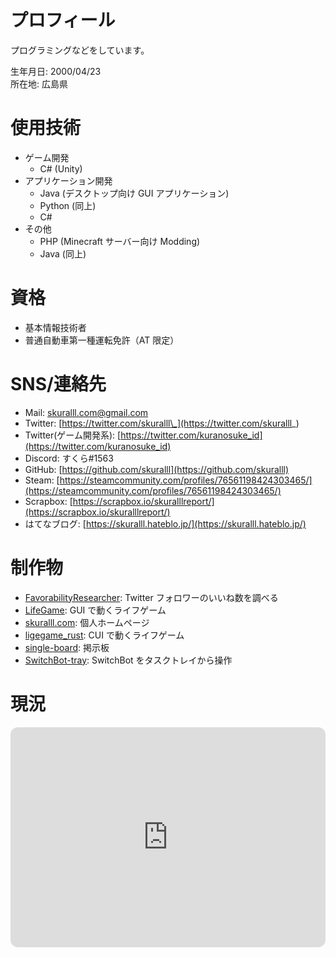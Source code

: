 # プロフィール

プログラミングなどをしています。

生年月日: 2000/04/23  
所在地: 広島県

# 使用技術

- ゲーム開発
  - C# (Unity)
- アプリケーション開発
  - Java (デスクトップ向け GUI アプリケーション)
  - Python (同上)
  - C#
- その他
  - PHP (Minecraft サーバー向け Modding)
  - Java (同上)

# 資格

- 基本情報技術者
- 普通自動車第一種運転免許（AT 限定）

# SNS/連絡先

- Mail: [skuralll.com@gmail.com](mailto:skuralll.com@gmail.com)
- Twitter: [https://twitter.com/skuralll\_](https://twitter.com/skuralll_)
- Twitter(ゲーム開発系): [https://twitter.com/kuranosuke_id](https://twitter.com/kuranosuke_id)
- Discord: すくら#1563
- GitHub: [https://github.com/skuralll](https://github.com/skuralll)
- Steam: [https://steamcommunity.com/profiles/76561198424303465/](https://steamcommunity.com/profiles/76561198424303465/)
- Scrapbox: [https://scrapbox.io/skuralllreport/](https://scrapbox.io/skuralllreport/)
- はてなブログ: [https://skuralll.hateblo.jp/](https://skuralll.hateblo.jp/)

# 制作物

- [FavorabilityResearcher](https://github.com/skuralll/FavorabilityResearcher): Twitter フォロワーのいいね数を調べる
- [LifeGame](https://github.com/skuralll/LifeGame): GUI で動くライフゲーム
- [skuralll.com](https://github.com/skuralll/skuralll.github.io): 個人ホームページ
- [ligegame_rust](https://github.com/skuralll/lifegame_rust): CUI で動くライフゲーム
- [single-board](https://github.com/skuralll/single-board): 掲示板
- [SwitchBot-tray](https://github.com/skuralll/switchbot-tray): SwitchBot をタスクトレイから操作

# 現況

<iframe style="border-radius:12px" src="https://open.spotify.com/embed/playlist/4QddGgFpbPCVNas2n6IoVw?utm_source=generator&theme=0" width="100%" height="352" frameBorder="0" allowfullscreen="" allow="autoplay; clipboard-write; encrypted-media; fullscreen; picture-in-picture" loading="lazy"></iframe>
